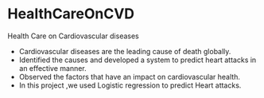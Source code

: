 # HealthCareOnCVD
Health Care on Cardiovascular diseases
- Cardiovascular diseases are the leading cause of death globally.
- Identified the causes and developed a system to predict heart attacks in an effective manner.
- Observed the factors that have an impact on cardiovascular health.
- In this project ,we used Logistic regression to predict Heart attacks. 
